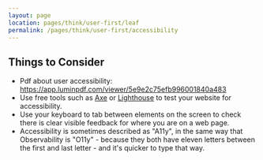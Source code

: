 ```yaml
---
layout: page
location: pages/think/user-first/leaf
permalink: /pages/think/user-first/accessibility
---
```



## Things to Consider

- Pdf about user accessibility: https://app.luminpdf.com/viewer/5e9e2c75efb996001840a483
- Use free tools such as [Axe](https://www.deque.com/axe/) or [Lighthouse](https://developers.google.com/web/tools/lighthouse) to test your website for accessibility. 
- Use your keyboard to tab between elements on the screen to check there is clear visible feedback for where you are on a web page.
- Accessibility is sometimes described as "A11y", in the same way that Observability is "O11y" - because they both have eleven letters between the first and last letter - and it's quicker to type that way. 
